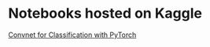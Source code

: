 # Notebooks hosted on Kaggle

[Convnet for Classification with PyTorch](https://www.kaggle.com/junyongtan/cnns-for-classification#Convnets-for-Classification-with-PyTorch)
